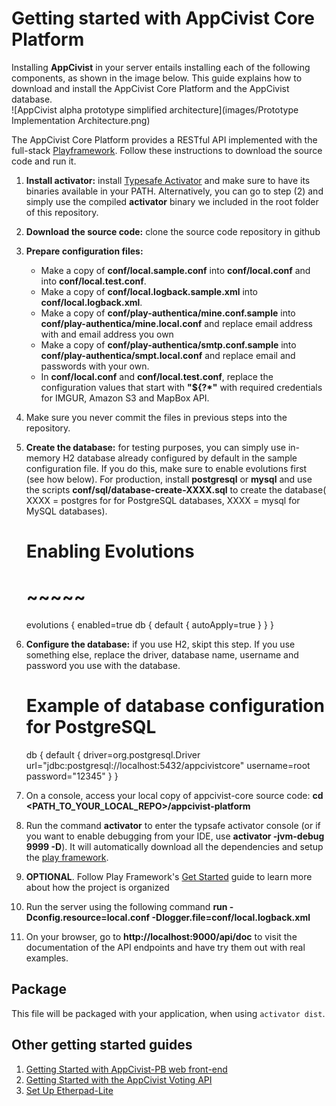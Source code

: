 # Getting started with AppCivist Core Platform

Installing **AppCivist** in your server entails installing each of the following components, as shown in the image below. This guide explains how to download and install the AppCivist Core Platform and the AppCivist database.  
![AppCivist alpha prototype simplified architecture](images/Prototype Implementation Architecture.png)  

The AppCivist Core Platform provides a RESTful API implemented with the full-stack [Playframework][1]. Follow these instructions to download the source code and run it. 

1. **Install activator:** install [Typesafe Activator][3] and make sure to have its binaries available in your PATH. Alternatively, you can go to step (2) and simply use the compiled **activator** binary we included in the root folder of this repository.  
2. **Download the source code:** clone the source code repository in github
3. **Prepare configuration files:** 
    * Make a copy of **conf/local.sample.conf** into **conf/local.conf** and into **conf/local.test.conf**. 
    * Make a copy of **conf/local.logback.sample.xml** into **conf/local.logback.xml**.
    * Make a copy of **conf/play-authentica/mine.conf.sample** into **conf/play-authentica/mine.local.conf** and replace email address with and email address you own 
    * Make a copy of **conf/play-authentica/smtp.conf.sample** into **conf/play-authentica/smpt.local.conf** and replace email and passwords with your own. 
    * In **conf/local.conf** and **conf/local.test.conf**, replace the configuration values that start with **"${?*"** with required credentials for IMGUR, Amazon S3 and MapBox API. 
7. Make sure you never commit the files in previous steps into the repository.

3. **Create the database:** for testing purposes, you can simply use in-memory H2 database already configured by default in the sample configuration file. If you do this, make sure to enable evolutions first (see how below). For production, install **postgresql** or **mysql** and use the scripts **conf/sql/database-create-XXXX.sql** to create the database( XXXX = postgres for for PostgreSQL databases, XXXX = mysql for MySQL databases). 

    # Enabling Evolutions
    # ~~~~~
    evolutions {
        enabled=true
        db {
            default {
                autoApply=true
            }
        }
    }

3. **Configure the database:** if you use H2, skipt this step. If you use something else, replace the driver, database name, username and password you use with the database. 

    # Example of database configuration for PostgreSQL 
    db {
        default {
            driver=org.postgresql.Driver 
            url="jdbc:postgresql://localhost:5432/appcivistcore"
            username=root
            password="12345"
        }
    }


8. On a console, access your local copy of appcivist-core source code: **cd <PATH_TO_YOUR_LOCAL_REPO>/appcivist-platform**
9. Run the command **activator** to enter the typsafe activator console (or if you want to enable debugging from your IDE, use **activator -jvm-debug 9999 -D**). It will automatically download all the dependencies and setup the [play framework][1].  
10. **OPTIONAL**. Follow Play Framework's [Get Started][2] guide to learn more about how the project is organized
11. Run the server using the following command **run -Dconfig.resource=local.conf -Dlogger.file=conf/local.logback.xml**
12. On your browser, go to **http://localhost:9000/api/doc** to visit the documentation of the API endpoints and have try them out with real examples. 

## Package 

This file will be packaged with your application, when using `activator dist`.

## Other getting started guides
1. [Getting Started with AppCivist-PB web front-end](https://github.com/socialappslab/appcivist-pb-client)
2. [Getting Started with the AppCivist Voting API](https://github.com/socialappslab/appcivist-voting-api)
3. [Set Up Etherpad-Lite](https://github.com/ether/etherpad-lite/wiki#set-up)


[1]: https://www.playframework.com/
[2]: https://www.playframework.com/documentation/2.3.x/Home
[3]: http://typesafe.com/get-started
[4]: https://www.getpostman.com/
